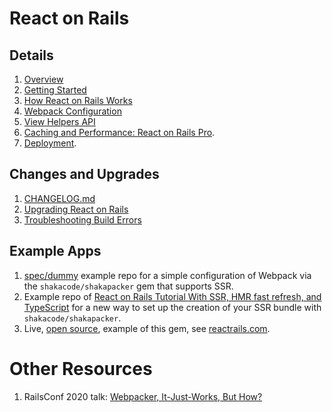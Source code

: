 # React on Rails

## Details

1. [Overview](./guides/react-on-rails-overview.md)
1. [Getting Started](./getting-started.md)
1. [How React on Rails Works](./guides/how-react-on-rails-works.md)
1. [Webpack Configuration](./guides/webpack-configuration.md)
1. [View Helpers API](./api/view-helpers-api.md)
1. [Caching and Performance: React on Rails Pro](https://www.shakacode.com/react-on-rails-pro/).
1. [Deployment](./guides/deployment.md).

## Changes and Upgrades

1. [CHANGELOG.md](https://github.com/shakacode/react_on_rails/tree/master/CHANGELOG.md)
2. [Upgrading React on Rails](./guides/upgrading-react-on-rails.md)
3. [Troubleshooting Build Errors](./javascript/troubleshooting-build-errors.md)

## Example Apps

1. [spec/dummy](https://github.com/shakacode/react_on_rails/tree/master/spec/dummy) example repo for a simple configuration of Webpack via the `shakacode/shakapacker` gem
   that supports SSR.
2. Example repo of [React on Rails Tutorial With SSR, HMR fast refresh, and TypeScript](https://github.com/shakacode/react_on_rails_demo_ssr_hmr) for a new way to set up the creation of your SSR bundle with `shakacode/shakapacker`.
3. Live, [open source](https://github.com/shakacode/react-webpack-rails-tutorial), example of this gem, see [reactrails.com](https://reactrails.com).

# Other Resources

1. RailsConf 2020 talk: [Webpacker, It-Just-Works, But How?](https://www.shakacode.com/blog/railsconf-2020-webpacker-it-just-works-but-how/)
